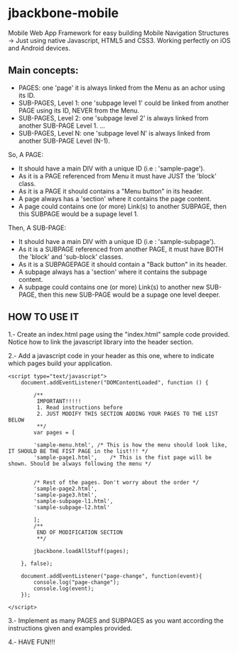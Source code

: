 jbackbone-mobile
================

Mobile Web App Framework for easy building Mobile Navigation Structures -> Just using native Javascript, HTML5 and CSS3.
Working perfectly on iOS and Android devices.


Main concepts:
-------------

+ PAGES: one 'page' it is always linked from the Menu as an achor using its ID.
+ SUB-PAGES, Level 1: one 'subpage level 1' could be linked from another PAGE using its ID, NEVER from the Menu.
+ SUB-PAGES, Level 2: one 'subpage level 2' is always linked from another SUB-PAGE Level 1.
...
+ SUB-PAGES, Level N: one 'subpage level N' is always linked from another SUB-PAGE Level (N-1).


So, A PAGE:
- It should have a main DIV with a unique ID (i.e : 'sample-page').
- As it is a PAGE referenced from Menu it must have JUST the 'block' class.
- As it is a PAGE it should contains a "Menu button" in its header.
- A page always has a 'section' where it contains the page content.
- A page could contains one (or more) Link(s) to another SUBPAGE, then this SUBPAGE would be a supage level 1.

Then, A SUB-PAGE:
- It should have a main DIV with a unique ID (i.e : 'sample-subpage').	
- As it is a SUBPAGE referenced from another PAGE, it must have BOTH the 'block' and 'sub-block' classes.
- As it is a SUBPAGEPAGE it should contain a "Back button" in its header.
- A subpage always has a 'section' where it contains the subpage content.
- A subpage could contains one (or more) Link(s) to another new SUB-PAGE, then this new SUB-PAGE would be a supage one level deeper.


HOW TO USE IT
------------------

1.- Create an index.html page using the "index.html" sample code provided. Notice how to link the javascript library into the header section.

2.- Add a javascript code in your header as this one, where to indicate which pages build your application.

	<script type="text/javascript">
		document.addEventListener("DOMContentLoaded", function () {

			/**
			 IMPORTANT!!!!!
			 1. Read instructions before 
			 2. JUST MODIFY THIS SECTION ADDING YOUR PAGES TO THE LIST BELOW 
			 **/
			var pages = [

			'sample-menu.html', /* This is how the menu should look like, IT SHOULD BE THE FIST PAGE in the list!!! */
			'sample-page1.html',	/* This is the fist page will be shown. Should be always following the menu */	


			/* Rest of the pages. Don't worry about the order */
			'sample-page2.html', 
			'sample-page3.html',
			'sample-subpage-l1.html',	
			'sample-subpage-l2.html'

			];
			/**
			 END OF MODIFICATION SECTION 
			 **/			

	    	jbackbone.loadAllStuff(pages);

		}, false);

		document.addEventListener("page-change", function(event){
			console.log("page-change");
			console.log(event);
		});

	</script>

3.- Implement as many PAGES and SUBPAGES as you want according the instructions given and examples provided.

4.- HAVE FUN!!!
	